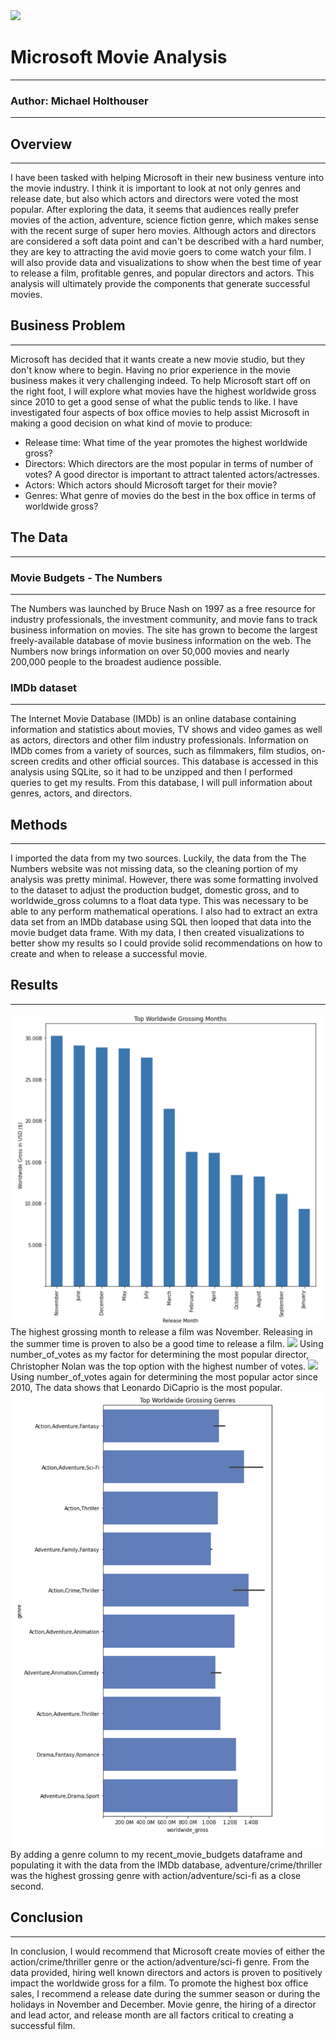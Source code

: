 <img src="https://res.cloudinary.com/people-matters/image/upload/fl_immutable_cache,w_624,h_351,q_auto,f_auto/v1517845732/1517845731.jpg">

# Microsoft Movie Analysis
---

### Author: Michael Holthouser
---
## Overview 
---

I have been tasked with helping Microsoft in their new business venture into the movie industry. I think it is important to look at not only genres and release date, but also which actors and directors were voted the most popular.  After exploring the data, it seems that audiences really prefer movies of the action, adventure, science fiction genre, which makes sense with the recent surge of super hero movies. Although actors and directors are considered a soft data point and can't be described with a hard number, they are key to attracting the avid movie goers to come watch your film. I will also provide data and visualizations to show when the best time of year to release a film, profitable genres, and popular directors and actors. This analysis will ultimately provide the components that generate successful movies.

## Business Problem 
---

Microsoft has decided that it wants create a new movie studio, but they don't know where to begin. Having no prior experience in the movie business makes it very challenging indeed. To help Microsoft start off on the right foot, I will explore what movies have the highest worldwide gross since 2010 to get a good sense of what the public tends to like. I have investigated four aspects of box office movies to help assist Microsoft in making a good decision on what kind of movie to produce: 

- Release time: What time of the year promotes the highest worldwide gross?
- Directors: Which directors are the most popular in terms of number of votes? A good director is important to attract talented actors/actresses.
- Actors: Which actors should Microsoft target for their movie?
- Genres: What genre of movies do the best in the box office in terms of worldwide gross?

## The Data
---

### Movie Budgets - The Numbers
---
The Numbers was launched by Bruce Nash on 1997 as a free resource for industry professionals, the investment community, and movie fans to track business information on movies. The site has grown to become the largest freely-available database of movie business information on the web. The Numbers now brings information on over 50,000 movies and nearly 200,000 people to the broadest audience possible.

### IMDb dataset
---
The Internet Movie Database (IMDb) is an online database containing information and statistics about movies, TV shows and video games as well as actors, directors and other film industry professionals. Information on IMDb comes from a variety of sources, such as filmmakers, film studios, on-screen credits and other official sources. This database is accessed in this analysis using SQLite, so it had to be unzipped and then I performed queries to get my results. From this database, I will pull information about genres, actors, and directors. 

## Methods
---
I imported the data from my two sources. Luckily, the data from the The Numbers website was not missing data, so the cleaning portion of my analysis was pretty minimal. However, there was some formatting involved to the dataset to adjust the production budget, domestic gross, and to worldwide_gross columns to a float data type. This was necessary to be able to any perform mathematical operations. I also had to extract an extra data set from an IMDb database using SQL then looped that data into the movie budget data frame. With my data, I then created visualizations to better show my results so I could provide solid recommendations on how to create and when to release a successful movie. 

## Results
---
<img src="https://github.com/MHolthouser1024/Microsoft-Movie-Analysis/blob/master/Top_gross_month.png?raw=true">
The highest grossing month to release a film was November. Releasing in the summer time is proven to also be a good time to release a film. 
<img src="https://github.com/MHolthouser1024/Microsoft-Movie-Analysis/blob/master/Director_image.png?raw=true">
Using number_of_votes as my factor for determining the most popular director, Christopher Nolan was the top option with the highest number of votes. 
<img src="https://github.com/MHolthouser1024/Microsoft-Movie-Analysis/blob/master/Actor_image.png?raw=true">
Using number_of_votes again for determining the most popular actor since 2010, The data shows that Leonardo DiCaprio is the most popular. 
<img src="https://github.com/MHolthouser1024/Microsoft-Movie-Analysis/blob/master/Genre_image.png?raw=true">
By adding a genre column to my recent_movie_budgets dataframe and populating it with the data from the IMDb database, adventure/crime/thriller was the highest grossing genre with action/adventure/sci-fi as a close second. 

## Conclusion
---
In conclusion, I would recommend that Microsoft create movies of either the action/crime/thriller genre or the action/adventure/sci-fi genre. From the data provided, hiring well known directors and actors is proven to positively impact the worldwide gross for a film. To promote the highest box office sales, I recommend a release date during the summer season or during the holidays in November and December. 
Movie genre, the hiring of a director and lead actor, and release month are all factors critical to creating a successful film. 
